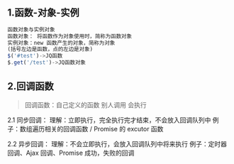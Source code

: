 ## 1.函数-对象-实例

```js
函数对象与实例对象
函数对象： 将函数作为对象使用时，简称为函数对象
实例对象：new 函数产生的对象，简称为对象
(括号左边是函数，点的左边是对象)
$('#test')->JQ函数
$.get('/test')->JQ函数对象
```

## 2.回调函数

> 回调函数：自己定义的函数 别人调用 会执行

2.1 同步回调：
理解：立即执行，完全执行完才结束，不会放入回调队列中
例子：数组遍历相关的回调函数 / Promise 的 excutor 函数

2.2 异步回调：
理解：不会立即执行，会放入回调队列中将来执行
例子：定时器回调、Ajax 回调、Promise 成功，失败的回调

